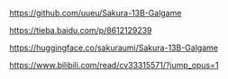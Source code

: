 https://github.com/uueu/Sakura-13B-Galgame

https://tieba.baidu.com/p/8612129239

https://huggingface.co/sakuraumi/Sakura-13B-Galgame

https://www.bilibili.com/read/cv33315571/?jump_opus=1